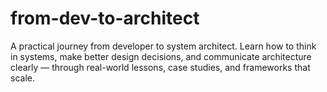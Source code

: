# from-dev-to-architect
A practical journey from developer to system architect. Learn how to think in systems, make better design decisions, and communicate architecture clearly — through real-world lessons, case studies, and frameworks that scale.
